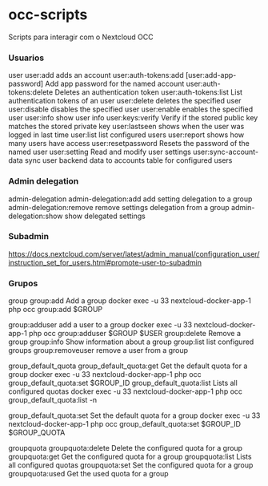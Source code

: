 # occ-scripts

Scripts para interagir com o Nextcloud OCC




### Usuarios

 user
  user:add                                      adds an account
  user:auth-tokens:add                          [user:add-app-password] Add app password for the named account
  user:auth-tokens:delete                       Deletes an authentication token
  user:auth-tokens:list                         List authentication tokens of an user
  user:delete                                   deletes the specified user
  user:disable                                  disables the specified user
  user:enable                                   enables the specified user
  user:info                                     show user info
  user:keys:verify                              Verify if the stored public key matches the stored private key
  user:lastseen                                 shows when the user was logged in last time
  user:list                                     list configured users
  user:report                                   shows how many users have access
  user:resetpassword                            Resets the password of the named user
  user:setting                                  Read and modify user settings
  user:sync-account-data                        sync user backend data to accounts table for configured users

### Admin delegation

 admin-delegation
  admin-delegation:add                          add setting delegation to a group
  admin-delegation:remove                       remove settings delegation from a group
  admin-delegation:show                         show delegated settings

### Subadmin

https://docs.nextcloud.com/server/latest/admin_manual/configuration_user/instruction_set_for_users.html#promote-user-to-subadmin

### Grupos

 group
  group:add                                     Add a group
    docker exec -u 33 nextcloud-docker-app-1 php occ group:add $GROUP

  group:adduser                                 add a user to a group
    docker exec -u 33 nextcloud-docker-app-1 php occ group:adduser $GROUP $USER
  group:delete                                  Remove a group
  group:info                                    Show information about a group
  group:list                                    list configured groups
  group:removeuser                              remove a user from a group
 
 group_default_quota
  group_default_quota:get                       Get the default quota for a group
    docker exec -u 33 nextcloud-docker-app-1 php occ group_default_quota:set $GROUP_ID
  group_default_quota:list                      Lists all configured quotas
    docker exec -u 33 nextcloud-docker-app-1 php occ group_default_quota:list -n

  group_default_quota:set                       Set the default quota for a group
    docker exec -u 33 nextcloud-docker-app-1 php occ group_default_quota:set $GROUP_ID $GROUP_QUOTA

 groupquota
  groupquota:delete                             Delete the configured quota for a group
  groupquota:get                                Get the configured quota for a group
  groupquota:list                               Lists all configured quotas
  groupquota:set                                Set the configured quota for a group
  groupquota:used                               Get the used quota for a group
